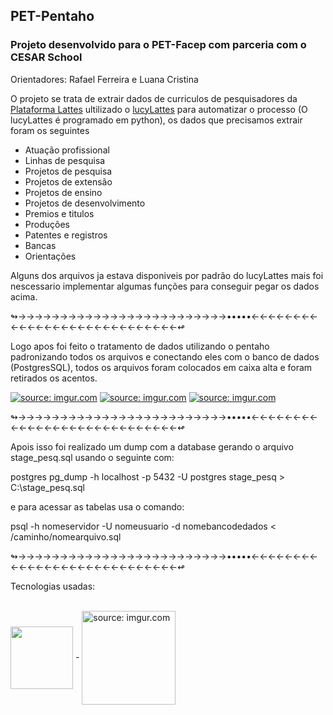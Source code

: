 ## PET-Pentaho
### Projeto desenvolvido para o PET-Facep com parceria com o CESAR School
Orientadores: Rafael Ferreira e Luana Cristina 

O projeto se trata de extrair dados de curriculos de pesquisadores da <a href="https://lattes.cnpq.br"> Plataforma Lattes</a> ultilizado o <a href="https://github.com/rafatieppo/lucylattes">lucyLattes</a> para automatizar o processo (O lucyLattes é programado em python), os dados que precisamos extrair foram os seguintes

- Atuação profissional
- Linhas de pesquisa 
- Projetos de pesquisa 
- Projetos de extensão 
- Projetos de ensino
- Projetos de desenvolvimento
- Premios e titulos 
- Produções
- Patentes e registros
- Bancas 
- Orientações 

Alguns dos arquivos ja estava disponiveis por padrão do lucyLattes mais foi nescessario implementar algumas funções para conseguir pegar os dados acima.

↬→→→→→→→→→→→→→→→→→→→→→→→→→•••••←←←←←←←←←←←←←←←←←←←←←←←←←←←←↫

Logo apos foi feito o tratamento de dados utilizando o pentaho padronizando todos os arquivos e conectando eles com o banco de dados (PostgresSQL), todos os arquivos foram colocados em caixa alta e foram retirados os acentos.

<a href="https://imgur.com/p9vLtvR"><img src="https://i.imgur.com/p9vLtvR.png" title="source: imgur.com" /></a>
<a href="https://imgur.com/fSzYVgg"><img src="https://i.imgur.com/fSzYVgg.png" title="source: imgur.com" /></a>
<a href="https://imgur.com/BJUq3Lw"><img src="https://i.imgur.com/BJUq3Lw.png" title="source: imgur.com" /></a>

↬→→→→→→→→→→→→→→→→→→→→→→→→→•••••←←←←←←←←←←←←←←←←←←←←←←←←←←←←↫

Apois isso foi realizado um dump com a database gerando o arquivo stage_pesq.sql usando o seguinte com:

postgres  pg_dump -h localhost -p 5432 -U postgres stage_pesq > C:\stage_pesq.sql

e para acessar as tabelas usa o comando:

psql -h nomeservidor -U nomeusuario -d nomebancodedados < /caminho/nomearquivo.sql

↬→→→→→→→→→→→→→→→→→→→→→→→→→•••••←←←←←←←←←←←←←←←←←←←←←←←←←←←←↫

Tecnologias usadas:

<div style="display: inline_block"><br>
<img align="center"  height="100" width="100" src="https://cdn.jsdelivr.net/gh/devicons/devicon/icons/python/python-original.svg"/>
-
<img align="center"  height="150" width="150" src="https://i.imgur.com/Ko865kR.png" title="source: imgur.com"/>
